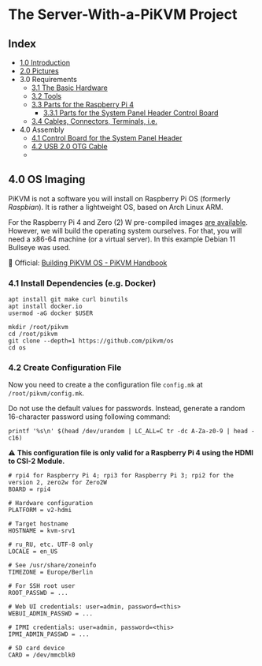 # The Server-With-a-PiKVM Project 

## Index

- [1.0 Introduction](https://github.com/etkaar/server-with-pikvm)
- [2.0 Pictures](https://github.com/etkaar/server-with-pikvm)
- 3.0 Requirements
  - [3.1 The Basic Hardware](https://github.com/etkaar/server-with-pikvm/blob/main/Requirements.md#31-the-basic-hardware)
  - [3.2 Tools](https://github.com/etkaar/server-with-pikvm/blob/main/Requirements.md#32-tools)
  - [3.3 Parts for the Raspberry Pi 4](https://github.com/etkaar/server-with-pikvm/blob/main/Requirements.md#33-parts-for-the-raspberry-pi-4)
    - [3.3.1 Parts for the System Panel Header Control Board](https://github.com/etkaar/server-with-pikvm/blob/main/Requirements.md#331-parts-for-the-system-panel-header-control-board)
  - [3.4 Cables, Connectors, Terminals, i.e.](https://github.com/etkaar/server-with-pikvm/blob/main/Requirements.md#34-cables-connectors-terminals-ie)
- 4.0 Assembly
  - [4.1 Control Board for the System Panel Header](https://github.com/etkaar/server-with-pikvm/blob/main/Assembly.md#41-control-board-for-the-system-panel-header)
  - [4.2 USB 2.0 OTG Cable](https://github.com/etkaar/server-with-pikvm/blob/main/Assembly.md#42-usb-20-otg-cable)
  - 
## 4.0 OS Imaging

PiKVM is not a software you will install on Raspberry Pi OS (formerly *Raspbian*). It is rather a lightweight OS, based on Arch Linux ARM.

For the Raspberry Pi 4 and Zero (2) W pre-compiled images [are available](https://pikvm.org/download). However, we will build the operating system ourselves. For that, you will need a x86-64 machine (or a virtual server). In this example Debian 11 Bullseye was used.

📢 Official: [Building PiKVM OS - PiKVM Handbook](https://docs.pikvm.org/building_os)

### 4.1 Install Dependencies (e.g. Docker)

```
apt install git make curl binutils
apt install docker.io
usermod -aG docker $USER

mkdir /root/pikvm
cd /root/pikvm
git clone --depth=1 https://github.com/pikvm/os
cd os
```

### 4.2 Create Configuration File

Now you need to create a the configuration file `config.mk` at `/root/pikvm/config.mk`. 

Do not use the default values for passwords. Instead, generate a random 16-character password using following command:

```
printf '%s\n' $(head /dev/urandom | LC_ALL=C tr -dc A-Za-z0-9 | head -c16)
```

⚠️ **This configuration file is only valid for a Raspberry Pi 4 using the HDMI to CSI-2 Module.**

```
# rpi4 for Raspberry Pi 4; rpi3 for Raspberry Pi 3; rpi2 for the version 2, zero2w for Zero2W
BOARD = rpi4

# Hardware configuration
PLATFORM = v2-hdmi

# Target hostname
HOSTNAME = kvm-srv1

# ru_RU, etc. UTF-8 only
LOCALE = en_US

# See /usr/share/zoneinfo
TIMEZONE = Europe/Berlin

# For SSH root user
ROOT_PASSWD = ...

# Web UI credentials: user=admin, password=<this>
WEBUI_ADMIN_PASSWD = ...

# IPMI credentials: user=admin, password=<this>
IPMI_ADMIN_PASSWD = ...

# SD card device
CARD = /dev/mmcblk0
```

